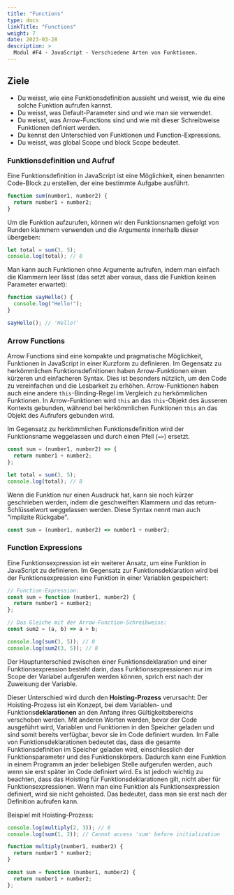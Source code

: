 ```yaml
---
title: "Functions"
type: docs
linkTitle: "Functions"
weight: 7
date: 2023-03-28
description: >
  Modul #F4 - JavaScript - Verschiedene Arten von Funktionen.
---
```


## Ziele

- Du weisst, wie eine Funktionsdefinition aussieht und weisst, wie du eine solche Funktion aufrufen kannst.
- Du weisst, was Default-Parameter sind und wie man sie verwendet.
- Du weisst, was Arrow-Functions sind und wie mit dieser Schreibweise Funktionen definiert werden.
- Du kennst den Unterschied von Funktionen und Function-Expressions.
- Du weisst, was global Scope und block Scope bedeutet.

### Funktionsdefinition und Aufruf

Eine Funktionsdefinition in JavaScript ist eine Möglichkeit, einen benannten Code-Block zu erstellen, der eine bestimmte Aufgabe ausführt.

```javascript
function sum(number1, number2) {
  return number1 + number2;
}
```

Um die Funktion aufzurufen, können wir den Funktionsnamen gefolgt von Runden klammern verwenden und die Argumente innerhalb dieser übergeben:

```javascript
let total = sum(3, 5);
console.log(total); // 8
```

Man kann auch Funktionen ohne Argumente aufrufen, indem man einfach die Klammern leer lässt (das setzt aber voraus, dass die Funktion keinen Parameter erwartet):

```javascript
function sayHello() {
  console.log("Hello!");
}

sayHello(); // 'Hello!'
```

### Arrow Functions

Arrow Functions sind eine kompakte und pragmatische Möglichkeit, Funktionen in JavaScript in einer Kurzform zu definieren. Im Gegensatz zu herkömmlichen Funktionsdefinitionen haben Arrow-Funktionen einen kürzeren und einfacheren Syntax. Dies ist besonders nützlich, um den Code zu vereinfachen und die Lesbarkeit zu erhöhen. Arrow-Funktionen haben auch eine andere `this`-Binding-Regel im Vergleich zu herkömmlichen Funktionen. In Arrow-Funktionen wird `this` an das `this`-Objekt des äusseren Kontexts gebunden, während bei herkömmlichen Funktionen `this` an das Objekt des Aufrufers gebunden wird.

Im Gegensatz zu herkömmlichen Funktionsdefinition wird der Funktionsname weggelassen und durch einen Pfeil (`=>`) ersetzt.

```javascript
const sum = (number1, number2) => {
  return number1 + number2;
};

let total = sum(3, 5);
console.log(total); // 8
```

Wenn die Funktion nur einen Ausdruck hat, kann sie noch kürzer geschrieben werden, indem die geschweiften Klammern und das return-Schlüsselwort weggelassen werden. Diese Syntax nennt man auch "implizite Rückgabe".

```javascript
const sum = (number1, number2) => number1 + number2;
```

### Function Expressions

Eine Funktionsexpression ist ein weiterer Ansatz, um eine Funktion in JavaScript zu definieren. Im Gegensatz zur Funktionsdeklaration wird bei der Funktionsexpression eine Funktion in einer Variablen gespeichert:

```javascript
// Function-Expression:
const sum = function (number1, number2) {
  return number1 + number2;
};

// Das Gleiche mit der Arrow-Function-Schreibweise:
const sum2 = (a, b) => a + b;

console.log(sum(3, 5)); // 8
console.log(sum2(3, 5)); // 8
```

Der Hauptunterschied zwischen einer Funktionsdeklaration und einer Funktionsexpression besteht darin, dass Funktionsexpressionen nur im Scope der Variabel aufgerufen werden können, sprich erst nach der Zuweisung der Variable.

Dieser Unterschied wird durch den **Hoisting-Prozess** verursacht:
Der Hoisting-Prozess ist ein Konzept, bei dem Variablen- und Funktions**deklarationen** an den Anfang ihres Gültigkeitsbereichs verschoben werden.
Mit anderen Worten werden, bevor der Code ausgeführt wird, Variablen und Funktionen in den Speicher geladen und sind somit bereits verfügbar, bevor sie im Code definiert wurden.
Im Falle von Funktionsdeklarationen bedeutet das, dass die gesamte Funktionsdefinition im Speicher geladen wird, einschliesslich der Funktionsparameter und des Funktionskörpers.
Dadurch kann eine Funktion in einem Programm an jeder beliebigen Stelle aufgerufen werden, auch wenn sie erst später im Code definiert wird.
Es ist jedoch wichtig zu beachten, dass das Hoisting für Funktionsdeklarationen gilt, nicht aber für Funktionsexpressionen.
Wenn man eine Funktion als Funktionsexpression definiert, wird sie nicht gehoisted. Das bedeutet, dass man sie erst nach der Definition aufrufen kann.

Beispiel mit Hoisting-Prozess:

```javascript
console.log(multiply(2, 3)); // 6
console.log(sum(1, 2)); // Cannot access 'sum' before initialization

function multiply(number1, number2) {
  return number1 * number2;
}

const sum = function (number1, number2) {
  return number1 + number2;
};
```
